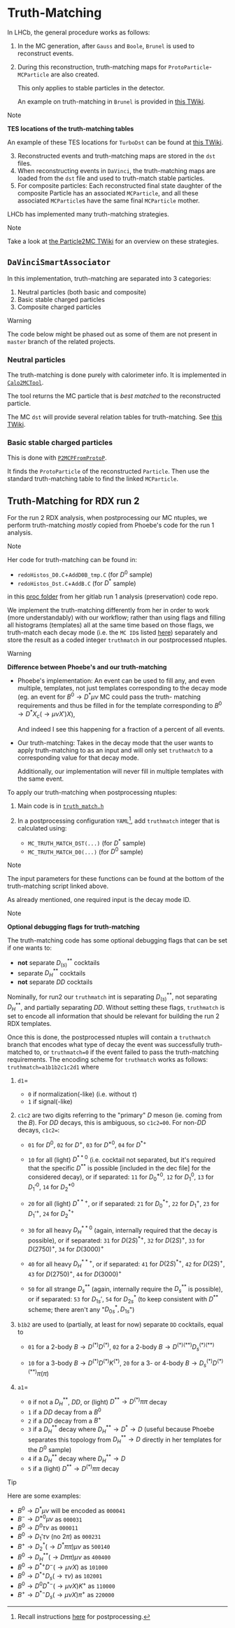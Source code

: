 # Truth-Matching

In LHCb, the general procedure works as follows:

1. In the MC generation, after `Gauss` and `Boole`, `Brunel` is used to
    reconstruct events.
2. During this reconstruction, truth-matching maps for
    `ProtoParticle`-`MCParticle` are also created.

    This only applies to stable particles in the detector.

    An example on truth-matching in `Brunel` is provided in
    [this TWiki](https://twiki.cern.ch/twiki/bin/view/LHCb/FAQ/BrunelFAQ#How_do_I_implement_MC_truth_matc).

> [!NOTE]
> **TES locations of the truth-matching tables**
>
> An example of these TES locations for `TurboDst` can be found
> at [this TWiki](https://twiki.cern.ch/twiki/bin/view/LHCb/MakeNTupleFromTurbo).

3. Reconstructed events and truth-matching maps are stored in the `dst` files.
4. When reconstructing events in `DaVinci`, the truth-matching maps are loaded
    from the `dst` file and used to truth-match stable particles.
5. For composite particles: Each reconstructed final state daughter of the
    composite Particle has an associated `MCParticle`, and all these associated
    `MCParticle`s have the same final `MCParticle` mother.

LHCb has implemented many truth-matching strategies.

> [!NOTE]
> Take a look at [the Particle2MC TWiki](https://twiki.cern.ch/twiki/bin/view/LHCb/Particle2MC)
> for an overview on these strategies.


## `DaVinciSmartAssociator`

In this implementation, truth-matching are separated into 3 categories:

1. Neutral particles (both basic and composite)
2. Basic stable charged particles
3. Composite charged particles

> [!WARNING]
> The code below might be phased out as some of them are not present in
> `master` branch of the related projects.


### Neutral particles

The truth-matching is done purely with calorimeter info. It is implemented in
[`Calo2MCTool`](https://gitlab.cern.ch/lhcb/Rec/-/blob/7a48b9c4084f398fa7c867a8e3165e9db7682e16/Calo/CaloTools/src/Calo2MCTool.cpp).

The tool returns the MC particle that is _best matched_ to the reconstructed particle.

The MC `dst` will provide several relation tables for truth-matching.
See [this TWiki](https://twiki.cern.ch/twiki/bin/view/LHCb/CaloEventModel#Relations).


### Basic stable charged particles

This is done with [`P2MCPFromProtoP`](https://gitlab.cern.ch/lhcb/Analysis/-/blob/master/Phys/DaVinciMCTools/src/P2MCPFromProtoP.cpp).

It finds the `ProtoParticle` of the reconstructed `Particle`. Then use the standard
truth-matching table to find the linked `MCParticle`.


## Truth-Matching for RDX run 2

For the run 2 RDX analysis, when postprocessing our MC ntuples, we perform truth-matching _mostly_ copied from Phoebe's code for
the run 1 analysis.

> [!NOTE]
> Her code for truth-matching can be found in:
> - `redoHistos_D0.C`+`AddD0B_tmp.C` (for $`D^0`$ sample)
> - `redoHistos_Dst.C`+`AddB.C` (for $`D^*`$ sample)
>
> in this [proc folder](https://gitlab.cern.ch/bhamilto/rdvsrdst-histfactory/-/tree/master/proc)
> from her gitlab run 1 analysis (preservation) code repo.

We implement the truth-matching differently from her in order to work (more
understandably) with our workflow;
rather than using flags and filling all histograms (templates) all at the same
time based on those flags, we truth-match each decay mode
(i.e. the `MC ID`s listed [here](../data/data_sources.md#run-2-muonic-rd-monte-carlo))
separately and store the result as a coded integer `truthmatch` in our
postprocessed ntuples.

> [!WARNING]
> **Difference between Phoebe's and our truth-matching**
>
> - Phoebe's implementation: An event can be used to fill any, and even
>   multiple, templates, not just templates corresponding to the decay mode
>   (eg. an event for $B^0 \rightarrow D^* \mu\nu$ MC could pass the truth-
>   matching requirements and thus be filled in for the template
>   corresponding to $B^0 \rightarrow D^* X_c(\rightarrow \mu\nu X')X$),
> 
>   And indeed I see this happening for a fraction of a percent of all
>   events.
> 
> - Our truth-matching: Takes in the decay mode that the user wants to apply
>   truth-matching to as an input and will only set `truthmatch` to a corresponding
>   value for that decay mode.
> 
>   Additionally, our implementation will never fill in multiple templates
>   with the same event.

To apply our truth-matching when postprocessing ntuples:

1. Main code is in [`truth_match.h`](https://github.com/umd-lhcb/lhcb-ntuples-gen/blob/master/include/functor/rdx/truth_match.h)
2. In a postprocessing configuration `YAML`[^1], add `truthmatch` integer that is calculated using:

    - `MC_TRUTH_MATCH_DST(...)` (for $`D^*`$ sample)
    - `MC_TRUTH_MATCH_D0(...)` (for $`D^0`$ sample)

> [!NOTE]
> The input parameters for these functions can be found at the bottom of the
> truth-matching script linked above.
>
> As already mentioned, one required input is the decay mode ID.

[^1]: Recall instructions [here](../ntupling/step2_babymaker.md) for postprocessing.

> [!NOTE]
> **Optional debugging flags for truth-matching**
> 
> The truth-matching code has some optional debugging flags that can be set
> if one wants to:
>
> - **not** separate $`D^{**}_{(s)}`$ cocktails
> - separate $`D^{**}_H`$ cocktails
> - **not** separate $`DD`$ cocktails
>
> Nominally, for run2 our `truthmatch` int is separating $`D^{**}_{(s)}`$, not separating $`D^{**}_H`$,
> and partially separating $DD$. Without setting these flags, `truthmatch` is set to encode all 
> information that should be relevant for building the run 2 RDX templates.

Once this is done, the postprocessed ntuples will contain a `truthmatch` branch
that encodes what type of decay the event was successfully truth-matched to, or
`truthmatch=0` if the event failed to pass the truth-matching requirements. The
encoding scheme for `truthmatch` works as follows: `truthmatch=a1b1b2c1c2d1`
where

1. `d1`=
    - `0` if normalization(-like) (i.e. without $`\tau`$)
    - `1` if signal(-like)

2. `c1c2` are two digits referring to the "primary" $`D`$ meson (ie. coming from the $`B`$). For $`DD`$ 
    decays, this is ambiguous, so `c1c2=00`. For non-$`DD`$ decays, `c1c2=`:
    - `01` for $D^0$,
        `02` for $`D^+`$,
        `03` for $`D^{*0}`$,
        `04` for $`D^{*+}`$

    - `10` for all (light) $`D^{**0}`$
        (i.e. cocktail not separated, but it's required that the specific
        $`D^{**}`$ is possible [included in the dec file] for the considered decay), or if separated:
        `11` for $`D_0^{*0}`$,
        `12` for $`D_1^0`$,
        `13` for $`D_1'^0`$,
        `14` for $`D_2^{*0}`$

    - `20` for all (light) $`D^{**+}`$, or if separated:
        `21` for $`D_0^{*+}`$,
        `22` for $`D_1^+`$,
        `23` for $`D_1'^+`$,
        `24` for $`D_2^{*+}`$

    - `30` for all heavy $`D^{**0}_H`$
        (again, internally required that the decay is possible), or if separated:
        `31` for $`D(2S)^{*+}`$,
        `32` for $`D(2S)^+`$,
        `33` for $`D(2750)^+`$,
        `34` for $`D(3000)^+`$

    - `40` for all heavy $`D^{**+}_H`$, or if separated:
        `41` for $`D(2S)^{*+}`$,
        `42` for $`D(2S)^+`$,
        `43` for $`D(2750)^+`$,
        `44` for $`D(3000)^+`$

    - `50` for all strange $`D^{**}_s`$
        (again, internally require the $`D^{**}_s`$ is possible), or if separated:
        `53` for $`D_{1s}'`$,
        `54` for $`D_{2s}^*`$
        (to keep consistent with $`D^{**}`$ scheme; there aren't any "$`D_{0s}^*, D_{1s}`$")

3. `b1b2` are used to (partially, at least for now) separate `DD` cocktails, equal to
    - `01` for a 2-body $`B\rightarrow D^{(*)}D^{(*)}`$, `02` for a 2-body $`B\rightarrow D^{(*)(**)}D^{(*)(**)}_s`$

    - `10` for a 3-body $`B\rightarrow D^{(*)}D^{(*)}K^{(*)}`$, `20` for a 3- or 4-body $`B\rightarrow D^{(*)}_sD^{(*)(**)}\pi(\pi)`$

4. `a1`=
    - `0` if not a $`D^{**}_H`$, $`DD`$, or (light) $`D^{**} \rightarrow D^{(*)}\pi\pi`$ decay
    - `1` if a $`DD`$ decay from a $`B^0`$
    - `2` if a $`DD`$ decay from a $`B^+`$
    - `3` if a $`D^{**}_H`$ decay where $`D^{**}_H \rightarrow D^* \rightarrow D`$
        (useful because Phoebe separates this topology from
        $`D^{**}_H \rightarrow D`$ directly in her templates for the
        $`D^0`$ sample)
    - `4` if a $`D^{**}_H`$ decay where $`D^{**}_H \rightarrow D`$
    - `5` if a (light) $`D^{**} \rightarrow D^{(*)}\pi\pi`$ decay

> [!TIP]
> Here are some examples:
> - $`B^0 \rightarrow D^* \mu\nu`$ will be encoded as `000041`
> - $`B^- \rightarrow D^{*0} \mu\nu`$ as `000031`
> - $`B^0 \rightarrow D^0 \tau\nu`$ as `000011`
> - $`B^0 \rightarrow D_1' \tau\nu`$ (no $`2\pi`$) as `000231`
> - $`B^+ \rightarrow D_2^*(\rightarrow D^*\pi\pi)\mu\nu`$ as `500140`
> - $`B^0 \rightarrow D^{**}_H(\rightarrow D\pi\pi)\mu\nu`$ as `400400`
> - $`B^0 \rightarrow D^{*+}D^-(\rightarrow \mu\nu X)`$ as `101000`
> - $`B^0 \rightarrow D^{*+}D_s(\rightarrow \tau\nu)`$ as `102001`
> - $`B^0 \rightarrow D^{0}D^{*-}(\rightarrow \mu\nu X)K^+`$ as `110000`
> - $`B^+ \rightarrow D^{*-}D_s(\rightarrow \mu\nu X)\pi^+`$ as `220000`
